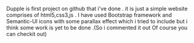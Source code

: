 Dupple is first project on github that i've done . it is just a simple website comprises of html5,css3,js . I have used Bootstrap framework and Semantic-UI icons with some parallax effect which i tried to include but i think some work is yet to be done .(So i commented it out Of course you can checkit out)



